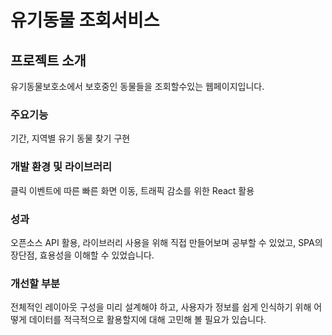 # 유기동물 조회서비스

## 프로젝트 소개

유기동물보호소에서 보호중인 동물들을 조회할수있는 웹페이지입니다.

### 주요기능

기간, 지역별 유기 동물 찾기 구현

### 개발 환경 및 라이브러리

클릭 이벤트에 따른 빠른 화면 이동, 트래픽 감소를 위한 React 활용

### 성과

오픈소스 API 활용, 라이브러리 사용을 위해 직접 만들어보며 공부할 수 있었고, SPA의 장단점, 효용성을 이해할 수 있었습니다.

### 개선할 부분

전체적인 레이아웃 구성을 미리 설계해야 하고, 사용자가 정보를 쉽게 인식하기 위해 어떻게 데이터를 적극적으로 활용할지에 대해 고민해 볼 필요가 있습니다.

